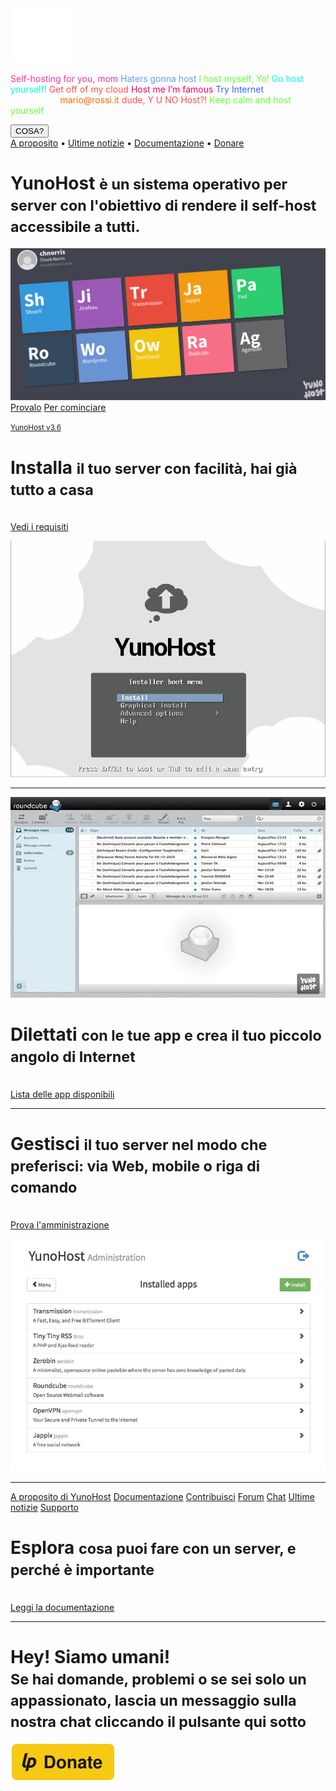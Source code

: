 <div class="teasing-part">                                                                      

  <div class="home-logo">
    <img src="/images/ynh_logo_white_300dpi.png" width="100"/>
  </div>

  <div class="punchline">
    <p>
      <span class="yolo 1" style="color: #FF3399;">Self-hosting for you, mom</span>
      <span class="yolo 2" style="color: #6699FF;">Haters gonna host</span>
      <span class="yolo 3" style="color: #66FF33;">I host myself, Yo!</span>
      <span class="yolo 4" style="color: #00FFCC;">Go host yourself!</span>
      <span class="yolo 5" style="color: #FF5050;">Get off of my cloud</span>
      <span class="yolo 6" style="color: #FF0066;">Host me I’m famous</span>
      <span class="yolo 7" style="color: #3366FF;">Try Internet</span>
      <span class="yolo 8" style="color: #FFFFFF;">How I met your server</span>
      <span class="yolo 9" style="color: #FF6600;">mario@rossi.it</span>
      <span class="yolo 10" style="color: #FF5050;">dude, Y U NO Host?!</span>
      <span class="yolo 11" style="color: #66FF33;">Keep calm and host yourself</span>
    </p>
    <button class="btn btn-primary btn-lg btn-block yolobtn">COSA?</button>
  </div>

  <div class="main-links hidden-xs">
    <a href="/whatsyunohost">A proposito</a> <span class="colored-bar">•</span> 
    <a href="https://forum.yunohost.org/c/announcement" target="_blank">Ultime notizie</a> <span class="colored-bar">•</span> 
    <a href="/docs">Documentazione</a> <span class="colored-bar">•</span> 
    <a href="https://donate.yunohost.org/">Donare</a>
  </div>

</div><!-- teasing-part -->

<div class="boring-part" markdown="1">

  <h1>YunoHost <small>è un sistema operativo per server con l'obiettivo di rendere il self-host accessibile a tutti.</small></h1>

  <div class="home-panel">
    <img src="/images/home_panel.jpg" />
  </div>

  <div class="call-to-action">
    <a class="btn btn-primary btn-lg" href="/try">Provalo</a>
    <a class="btn btn-success btn-lg" href="/install">Per cominciare</a>
    <p class="text-muted"><small><a href="https://forum.yunohost.org/t/yunohost-3-6-release-sortie-de-yunohost-3-6/8359">YunoHost v3.6</a></small></p>
  </div>

  <div class="row cf">
    <div class="col-md-7">
      <h1>Installa <small>il tuo server con facilità, hai già tutto a casa</small></h1>
      <p><br /><a href="/hardware">Vedi i requisiti</a></p>
    </div>
    <div class="col-md-4">
      <div class="feature-pic">
        <img src="/images/home_install.png" />
      </div>
    </div>
  </div>

  <hr />

  <div class="row cf">
    <div class="col-md-4">
      <div class="feature-pic">
        <img src="/images/home_enjoy.jpg" />
      </div>
    </div>
    <div class="col-md-7 text-right">
      <h1>Dilettati <small>con le tue app e crea il tuo piccolo angolo di Internet</small></h1>
      <p><br /><a href="/apps">Lista delle app disponibili</a></p>
    </div>
  </div>

  <hr />

  <div class="row cf">
    <div class="col-md-7">
      <h1>Gestisci <small>il tuo server nel modo che preferisci: via Web, mobile o riga di comando</small></h1>
      <p><br /><a href="/try">Prova l'amministrazione</a></p>
    </div>
    <div class="col-md-4">
      <div class="feature-pic">
        <img src="/images/home_manage.jpg" />
      </div>
    </div>
  </div>

  <hr />

  <div class="row cf">
    <div class="col-md-4 button-list">
      <a class="btn btn-lg btn-block btn-primary" href="/whatsyunohost">A proposito di YunoHost</a>
      <a class="btn btn-lg btn-block btn-info" href="/docs">Documentazione</a>
      <a class="btn btn-lg btn-block btn-success" href="/contribute">Contribuisci</a>
      <a class="btn btn-lg btn-block btn-warning" href="https://forum.yunohost.org/" target="_blank">Forum</a>
      <a class="btn btn-lg btn-block btn-default" href="/chat_rooms" target="_blank">Chat</a>
      <a class="btn btn-lg btn-block btn-danger" href="https://forum.yunohost.org/c/announcement">Ultime notizie</a>
      <a class="btn btn-lg btn-block btn-danger btn-support" href="/help">Supporto</a>
    </div>
    <div class="col-md-7 text-right">
      <h1>Esplora <small>cosa puoi fare con un server, e perché è importante</small></h1>
      <p><br /><a href="/docs">Leggi la documentazione</a></p>
    </div>
  </div>

  <hr />

  <div class="text-center">
    <h1>Hey! Siamo umani!<br /><small> Se hai domande, problemi o se sei solo un appassionato, lascia un messaggio sulla nostra chat cliccando il pulsante qui sotto &nbsp;<span class="glyphicon glyphicon-share-alt"></span> </small></h1>

   <p class="liberapay">
     <a href="https://liberapay.com/YunoHost" target="_blank"><img src="/images/liberapay_logo.svg" alt="Donation button" title="Liberapay" /></a>
    </p>

  </div>

</div><!-- boring-part -->

<script type="text/javascript">
    jQuery('.teasing-part').css({
        marginTop: '0',
        display: 'block'
    });
    jQuery('.boring-part').css({
        marginTop: jQuery(window).height() + 100
    });
    jQuery( window ).resize(function() {
        jQuery('.boring-part').css({
            marginTop: jQuery('.teasing-part').height() + 100
        });
    });
    jQuery('.yolo').hide();
    randomNumber = Math.floor((Math.random()*jQuery('.yolo').length)+1);
    color = jQuery('.yolo.' + randomNumber).css('color');
    jQuery('.yolo.' + randomNumber).fadeIn();
    document.title = jQuery('.yolo.' + randomNumber).text();
    jQuery('.colored-bar').css({
      color: color,
      fontWeight: 'bold',
      padding: '1%'
    });
    jQuery('.yolobtn').css({
      background: color,
      borderColor: color
    }).on('click', function() {
      jQuery('html, body').animate({
        scrollTop: jQuery(window).height() + 80
      }, 500);
    });

</script>

